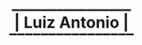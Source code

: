 <center>
  <h1>
  ________________<br>
   | Luiz Antonio |<br>
  ‾‾‾‾‾‾‾‾‾‾‾‾‾‾‾‾</h1>
</center>

<!--
**luizblank/luizblank** is a ✨ _special_ ✨ repository because its `README.md` (this file) appears on your GitHub profile.

Here are some ideas to get you started:

- 🔭 I’m currently working on ...
- 🌱 I’m currently learning ...
- 👯 I’m looking to collaborate on ...
- 🤔 I’m looking for help with ...
- 💬 Ask me about ...
- 📫 How to reach me: ...
- 😄 Pronouns: ...
- ⚡ Fun fact: ...
-->

